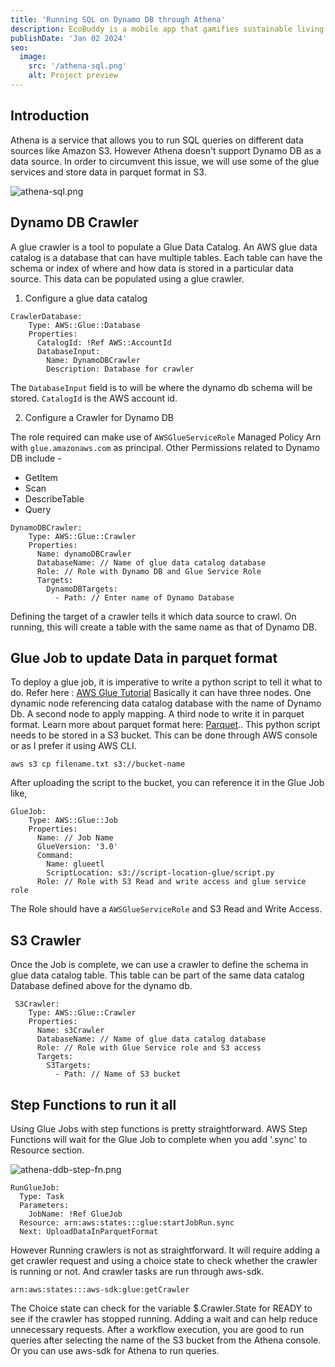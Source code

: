 ```yaml
---
title: 'Running SQL on Dynamo DB through Athena'
description: EcoBuddy is a mobile app that gamifies sustainable living. Users can set eco-friendly goals, track their carbon footprint, and earn virtual rewards for adopting environmentally conscious habits.
publishDate: 'Jan 02 2024'
seo:
  image:
    src: '/athena-sql.png'
    alt: Project preview
---
```

## Introduction
Athena is a service that allows you to run SQL queries on different data sources like Amazon S3. However Athena doesn't support Dynamo DB as a data source. In order to circumvent this issue, we will use some of the glue services and store data in parquet format in S3.

![athena-sql.png](/athena-sql.png)

## Dynamo DB Crawler
A glue crawler is a tool to populate a Glue Data Catalog. An AWS glue data catalog is a database that can have multiple tables. Each table can have the schema or index of where and how data is stored in a particular data source. This data can be populated using a glue crawler.

1. Configure a glue data catalog

```
CrawlerDatabase:
    Type: AWS::Glue::Database
    Properties:
      CatalogId: !Ref AWS::AccountId
      DatabaseInput:
        Name: DynamoDBCrawler
        Description: Database for crawler
```

The `DatabaseInput` field is to will be where the dynamo db schema will be stored. `CatalogId` is the AWS account id.

2. Configure a Crawler for Dynamo DB

The role required can make use of `AWSGlueServiceRole` Managed Policy Arn with `glue.amazonaws.com` as principal. Other Permissions related to Dynamo DB include -
* GetItem
* Scan
* DescribeTable
* Query

```
DynamoDBCrawler:
    Type: AWS::Glue::Crawler
    Properties:
      Name: dynamoDBCrawler
      DatabaseName: // Name of glue data catalog database
      Role: // Role with Dynamo DB and Glue Service Role
      Targets:
        DynamoDBTargets:
          - Path: // Enter name of Dynamo Database
```

Defining the target of a crawler tells it which data source to crawl. On running, this will create a table with the same name as that of Dynamo DB.

## Glue Job to update Data in parquet format

To deploy a glue job, it is imperative to write a python script to tell it what to do. Refer here : [AWS Glue Tutorial](https://docs.aws.amazon.com/glue/latest/dg/aws-glue-programming-intro-tutorial.html)
Basically it can have three nodes. One dynamic node referencing data catalog database with the name of Dynamo Db. A second node to apply mapping. A third node to write it in parquet format. Learn more about parquet format here: [Parquet](https://www.snowflake.com/guides/what-parquet#:~:text=Parquet%20is%20an%20open%20source,wide%20variety%20of%20encoding%20types)..
This python script needs to be stored in a S3 bucket. This can be done through AWS console or as I prefer it using AWS CLI.

```
aws s3 cp filename.txt s3://bucket-name
```

After uploading the script to the bucket, you can reference it in the Glue Job like,

```
GlueJob:
    Type: AWS::Glue::Job
    Properties:
      Name: // Job Name
      GlueVersion: '3.0'
      Command:
        Name: glueetl
        ScriptLocation: s3://script-location-glue/script.py
      Role: // Role with S3 Read and write access and glue service role
```
The Role should have a `AWSGlueServiceRole` and S3 Read and Write Access.

## S3 Crawler
Once the Job is complete, we can use a crawler to define the schema in glue data catalog table. This table can be part of the same data catalog Database defined above for the dynamo db.

```
 S3Crawler:
    Type: AWS::Glue::Crawler
    Properties:
      Name: s3Crawler
      DatabaseName: // Name of glue data catalog database
      Role: // Role with Glue Service role and S3 access
      Targets:
        S3Targets:
          - Path: // Name of S3 bucket
```

## Step Functions to run it all

Using Glue Jobs with step functions is pretty straightforward. AWS Step Functions will wait for the Glue Job to complete when you add '.sync' to Resource section.

![athena-ddb-step-fn.png](/athena-ddb-step-fn.png)

```
RunGlueJob:
  Type: Task
  Parameters:
    JobName: !Ref GlueJob
  Resource: arn:aws:states:::glue:startJobRun.sync
  Next: UploadDataInParquetFormat
```

However Running crawlers is not as straightforward. It will require adding a get crawler request and using a choice state to check whether the crawler is running or not. And crawler tasks are run through aws-sdk.

```
arn:aws:states:::aws-sdk:glue:getCrawler
```

The Choice state can check for the variable $.Crawler.State for READY to see if the crawler has stopped running. Adding a wait and can help reduce unnecessary requests.
After a workflow execution, you are good to run queries after selecting the name of the S3 bucket from the Athena console. Or you can use aws-sdk for Athena to run queries.
